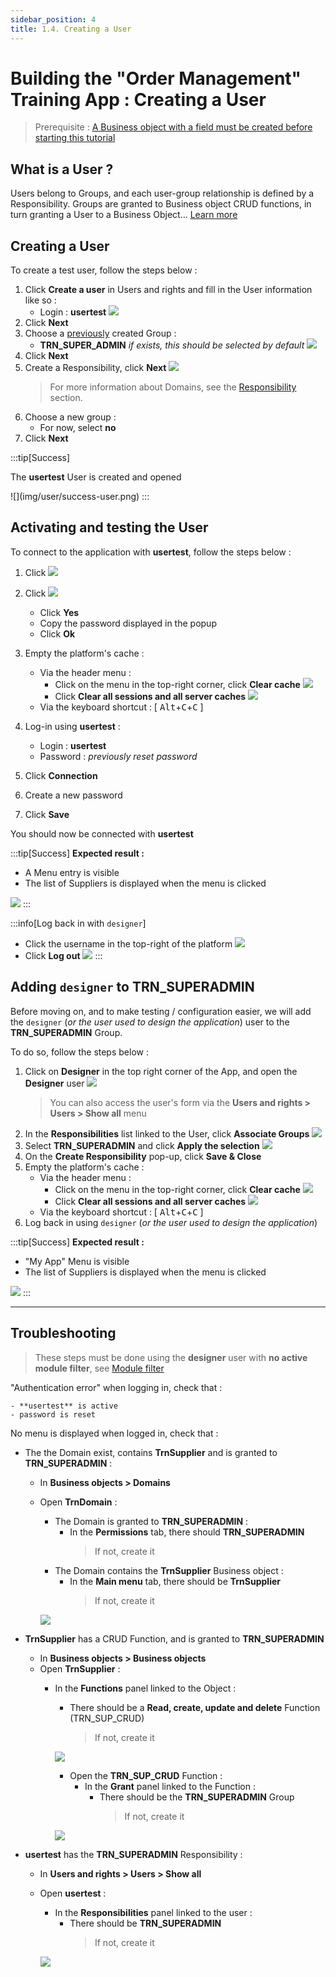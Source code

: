 ```yaml
---
sidebar_position: 4
title: 1.4. Creating a User
---
```


# Building the "Order Management" Training App : Creating a User

> Prerequisite : [A Business object with a field must be created before starting this tutorial](/tutorial/getting-started/object)

## What is a User ?

Users belong to Groups, and each user-group relationship is defined by a Responsibility. Groups are granted to Business object CRUD functions, in turn granting a User to a Business Object... [Learn more](/make/usersrights/users)

## Creating a User

To create a test user, follow the steps below :

1. Click **Create a user** in Users and rights and fill in the User information like so :
    - Login : **usertest**
    ![](img/user/process.png)
3. Click **Next**
4. Choose a [previously](/tutorial/getting-started/module) created Group :
    - **TRN_SUPER_ADMIN** *if exists, this should be selected by default*
    ![](img/user/group.png)
5. Click **Next**
6. Create a Responsibility, click **Next**
    ![](img/user/resp.png)
    > For more information about Domains, see the [Responsibility](/make/usersrights/responsibilities) section.
7. Choose a new group :
    - For now, select **no**
8. Click **Next**

:::tip[Success]
  <p>The <b>usertest</b> User is created and opened</p>
    ![](img/user/success-user.png)
:::


## Activating and testing the User

To connect to the application with **usertest**, follow the steps below :

1. Click ![](img/user/activate.png)
2. Click ![](img/user/reset-password.png)
    - Click **Yes**
    - Copy the password displayed in the popup
    - Click **Ok**
3. Empty the platform's cache :
    - Via the header menu :
        - Click on the menu in the top-right corner, click **Clear cache**
        ![](img/user/shortcut.png)
        - Click **Clear all sessions and all server caches**
        ![](img/user/clear-cache.png)
    - Via the keyboard shortcut : [ <kbd>Alt</kbd>+<kbd>C</kbd>+<kbd>C</kbd> ]
    <!-- > For more information about the cache, see the [Platform cache](/docs/core/objects/platform-cache) section.  -->

4. Log-in using **usertest** :
    - Login : **usertest**
    - Password : *previously reset password*
5. Click **Connection**
6. Create a new password
7. Click **Save**

You should now be connected with **usertest**

:::tip[Success]
  <b>Expected result :</b>
    <ul>
        <li>A Menu entry is visible</li>
        <li>The list of Suppliers is displayed when the menu is clicked</li>
    </ul>
    ![](img/user/success-logon.png)
:::

:::info[Log back in with `designer`]
- Click the username in the top-right of the platform
![](img/user/access-menu.png)
- Click **Log out**
![](img/user/quit.png)
:::

## Adding `designer` to TRN_SUPERADMIN

Before moving on, and to make testing / configuration easier, we will add the `designer` (*or the user used to design the application*) user to the **TRN_SUPERADMIN** Group.

To do so, follow the steps below :

1. Click on **Designer** in the top right corner of the App, and open the **Designer** user
    ![](img/user/open-designer.png)
    > You can also access the user's form via the **Users and rights > Users > Show all** menu
2. In the **Responsibilities** list linked to the User, click **Associate Groups**
    ![](img/user/designer-associate.png)
3. Select **TRN_SUPERADMIN** and click **Apply the selection**
    ![](img/user/designer-group.png)
4. On the **Create Responsibility** pop-up, click **Save & Close**
5. Empty the platform's cache :
    - Via the header menu :
        - Click on the menu in the top-right corner, click **Clear cache**
        ![](img/user/shortcut.png)
        - Click **Clear all sessions and all server caches**
        ![](img/user/clear-cache.png)
    - Via the keyboard shortcut : [ <kbd>Alt</kbd>+<kbd>C</kbd>+<kbd>C</kbd> ]
6. Log back in using `designer` (*or the user used to design the application*)

:::tip[Success]
  <b>Expected result :</b>
    <ul>
        <li>"My App" Menu is visible</li>
        <li>The list of Suppliers is displayed when the menu is clicked</li>
    </ul>
    ![](img/user/designer-success.png)
:::

***


## Troubleshooting
> These steps must be done using the **designer** user with **no active module filter**, see [Module filter](/make/project/module#module-filtering)

"Authentication error" when logging in, check that :

    - **usertest** is active
    - password is reset

No menu is displayed when logged in, check that :

- The the Domain exist, contains **TrnSupplier** and is granted to **TRN_SUPERADMIN** :

    - In **Business objects > Domains**
    - Open **TrnDomain** :
        - The Domain is granted to **TRN_SUPERADMIN** :
            - In the **Permissions** tab, there should **TRN_SUPERADMIN**
                > If not, create it
        - The Domain contains the **TrnSupplier** Business object :
            - In the **Main menu** tab, there should be **TrnSupplier**
                > If not, create it

        ![](img/user/trbl-domain.png)

- **TrnSupplier** has a CRUD Function, and is granted to **TRN_SUPERADMIN**
    - In **Business objects > Business objects**
    - Open **TrnSupplier** :
        - In the **Functions** panel linked to the Object :
            - There should be a **Read, create, update and delete** Function (TRN_SUP_CRUD)
                > If not, create it

            ![](img/user/trbl-object.png)

            - Open the **TRN_SUP_CRUD** Function :
                - In the **Grant** panel linked to the Function :
                    - There should be the **TRN_SUPERADMIN** Group
                        > If not, create it

            ![](img/user/trbl-function.png)

- **usertest** has the **TRN_SUPERADMIN** Responsibility :
    - In **Users and rights > Users > Show all**
    - Open **usertest** :
        - In the **Responsibilities** panel linked to the user :
            - There should be **TRN_SUPERADMIN**
                > If not, create it

        ![](img/user/trbl-user.png)